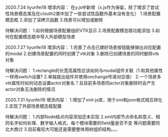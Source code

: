 2020.7.24 liyunfei18
增添内容：
在y.js中新增（x.js作为保留，除了增添了尝试性场景模态类及在clouth2类中加了一些尝试性函数外基本没有变化）
1.场景配置模态框
2.添加了深拷贝函数
3.场景可以增加或删除

待解决问题：
1.如何根据场景配置组织VTK显示
2.场景配置模态框功能添加
3.如何在配置模态框中导入外部模型场景

2020.7.27 liyunfei18
增添内容：
1.完善了点击已建好场景按钮能够弹出对应配置的modal
2.创建场景配置的同时创建了vtk对象
3.删除已创建场景的同时删除vtk对象

待解决问题：
1.rectangle的长宽高属性应该如何与modal组件关联（1.和其他属性一样用switch设置? 2.单独提出组件并使用onchange传递对应值）
2.一个场景多vtk属性时如何动态设置actor对象名？且目前多场景同actor对象删除时会产生actor对象无法删除的情况

2020.7.31 liyunfei18
增添内容：
1.增加了xml-js库，用于xml和json格式相互转化
2.实现了外部场景模态框配置

待解决问题：
1.内部Node结点内容添加还未实现
2.xml内部节点命名和意义、相同名字如何处理、数字输入格式、每个模块需要的field量是否不变 等问题需要同北大商讨
3.目前看较大可能还是需要整体用树组织结构。。。

